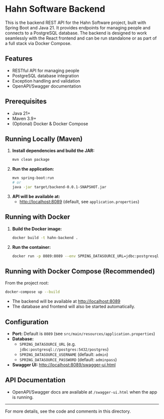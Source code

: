# Hahn Software Backend

This is the backend REST API for the Hahn Software project, built with Spring Boot and Java 21. It provides endpoints for managing people and connects to a PostgreSQL database. The backend is designed to work seamlessly with the React frontend and can be run standalone or as part of a full stack via Docker Compose.

## Features
- RESTful API for managing people
- PostgreSQL database integration
- Exception handling and validation
- OpenAPI/Swagger documentation

## Prerequisites
- Java 21+
- Maven 3.9+
- (Optional) Docker & Docker Compose

## Running Locally (Maven)
1. **Install dependencies and build the JAR:**
   ```sh
   mvn clean package
   ```
2. **Run the application:**
   ```sh
   mvn spring-boot:run
   # or
   java -jar target/backend-0.0.1-SNAPSHOT.jar
   ```
3. **API will be available at:**
   - [http://localhost:8089](http://localhost:8089) (default, see `application.properties`)

## Running with Docker
1. **Build the Docker image:**
   ```sh
   docker build -t hahn-backend .
   ```
2. **Run the container:**
   ```sh
   docker run -p 8089:8089 --env SPRING_DATASOURCE_URL=jdbc:postgresql://<host>:5432/postgres --env SPRING_DATASOURCE_USERNAME=admin --env SPRING_DATASOURCE_PASSWORD=adminpass hahn-backend
   ```

## Running with Docker Compose (Recommended)
From the project root:
```sh
docker-compose up --build
```
- The backend will be available at [http://localhost:8089](http://localhost:8089)
- The database and frontend will also be started automatically.

## Configuration
- **Port:** Default is `8089` (see `src/main/resources/application.properties`)
- **Database:**
  - `SPRING_DATASOURCE_URL` (e.g. `jdbc:postgresql://postgres:5432/postgres`)
  - `SPRING_DATASOURCE_USERNAME` (default: `admin`)
  - `SPRING_DATASOURCE_PASSWORD` (default: `adminpass`)
- **Swagger UI:** [http://localhost:8089/swagger-ui.html](http://localhost:8089/swagger-ui.html)

## API Documentation
- OpenAPI/Swagger docs are available at `/swagger-ui.html` when the app is running.

---

For more details, see the code and comments in this directory. 